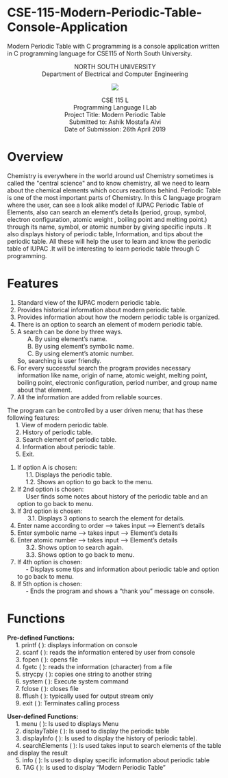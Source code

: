 # CSE-115-Modern-Periodic-Table-Console-Application
Modern Periodic Table with C programming is a console application written in C programming language for CSE115 of North South University. 

<p align="center">
   NORTH SOUTH UNIVERSITY<br>
   Department of Electrical and Computer Engineering
<p>
<p align="center">
  <img src="https://user-images.githubusercontent.com/63312173/169691760-a83acee4-4afd-424a-a34a-986a9d5e06c6.png">
</p>
<p align="center">
   CSE 115 L<br>
   Programming Language I Lab<br>
   Project Title: Modern Periodic Table<br>
   Submitted to: Ashik Mostafa Alvi<br>
   Date of Submission: 26th April 2019<br>
 <p>

# Overview
Chemistry is everywhere in the world around us! Chemistry sometimes is called the "central science" and to know chemistry, all we need to learn about the chemical elements which occurs reactions behind. Periodic Table is one of the most important parts of Chemistry.  In this C language program where the user, can see a look alike model of IUPAC Periodic Table of Elements, also can search an element’s details (period, group, symbol, electron configuration, atomic weight , boiling point and melting point.) through its name, symbol, or atomic number by  giving specific inputs . It also displays history of periodic table, Information, and tips about the periodic table. All these will help the user to learn and know the periodic table of IUPAC .It will be interesting to learn periodic table through C programming.

# Features
1. Standard view of the IUPAC modern periodic table.
2. Provides historical information about modern periodic table.  
3. Provides information about how the modern periodic table is organized.
4. There is an option to search an element of modern periodic table. 
5. A search can be done by three ways.<br>
      &nbsp; &nbsp; &nbsp;  A.	By using element’s name.<br>
      &nbsp; &nbsp; &nbsp;  B.	By using element’s symbolic name.<br>
      &nbsp; &nbsp; &nbsp;  C.	By using element’s atomic number.<br>
So, searching is user friendly.
6. For every successful search the program provides necessary information like name, origin of name, atomic weight, melting point, boiling point, electronic configuration, period number, and group name about that element.<br>
7. All the information are added from reliable sources.  
    
The program can be controlled by a user driven menu; that has these following features:<br> 
      &nbsp; &nbsp; &nbsp;1. View of modern periodic table.<br>
      &nbsp; &nbsp; &nbsp;2. History of periodic table.   
      &nbsp; &nbsp; &nbsp;3. Search element of periodic table.<br> 
      &nbsp; &nbsp; &nbsp;4. Information about periodic table.<br>
      &nbsp; &nbsp; &nbsp;5. Exit.
1. If option A is chosen:<br>
          &nbsp; &nbsp; &nbsp;1.1. Displays the periodic table.<br>
          &nbsp; &nbsp; &nbsp;1.2. Shows an option to go back to the menu.<br>
2. If 2nd option is chosen:<br>
         &nbsp; &nbsp; &nbsp;User finds some notes about history of the periodic table and an option to go back to menu.<br> 
3. If 3rd option is chosen:<br>
          &nbsp; &nbsp; &nbsp; 3.1. Displays 3 options to search the element for details.<br>
1. Enter name according to order --> takes input --> Element’s details<br>
2. Enter symbolic name --> takes input --> Element’s details<br>                       
3. Enter atomic number --> takes input --> Element’s details<br>
          &nbsp; &nbsp; &nbsp;3.2. Shows option to search again.<br>
          &nbsp; &nbsp; &nbsp;3.3. Shows option to go back to menu.<br>
4. If 4th option is chosen:<br>
          &nbsp; &nbsp; &nbsp;- Displays some tips and information about periodic table and option to go back to menu.<br>
5. If 5th option is chosen:<br>
          &nbsp; &nbsp; &nbsp;- Ends the program and shows a “thank you” message on console.<br>

# Functions 
<b>Pre-defined Functions:</b><br>
      &nbsp; &nbsp; &nbsp;1. printf ( ): displays information on console<br>
      &nbsp; &nbsp; &nbsp;2. scanf ( ): reads the information entered by user from console<br>
      &nbsp; &nbsp; &nbsp;3. fopen ( ): opens file<br>
      &nbsp; &nbsp; &nbsp;4. fgetc ( ): reads the information (character) from a file<br>
      &nbsp; &nbsp; &nbsp;5. strycpy ( ): copies one string to another string<br>
      &nbsp; &nbsp; &nbsp;6. system ( ): Execute system command<br>
      &nbsp; &nbsp; &nbsp;7. fclose ( ): closes file<br>
      &nbsp; &nbsp; &nbsp;8. fflush ( ):  typically used for output stream only<br>
      &nbsp; &nbsp; &nbsp;9. exit ( ):   Terminates calling process<br>
               
<b>User-defined Functions:</b><br>
      &nbsp; &nbsp; &nbsp;1.	menu ( ): Is used to displays Menu<br>
      &nbsp; &nbsp; &nbsp;2.	displayTable ( ): Is used to display the periodic table<br>
      &nbsp; &nbsp; &nbsp;3.	displayInfo ( ): Is used to display the history of periodic table).<br>
      &nbsp; &nbsp; &nbsp;4.	searchElements ( ): Is used takes input to search elements of the table and display the result<br>
      &nbsp; &nbsp; &nbsp;5.	info ( ): Is used to display specific information about periodic table<br>
      &nbsp; &nbsp; &nbsp;6.	TAG ( ): Is used to display “Modern Periodic Table”<br>
